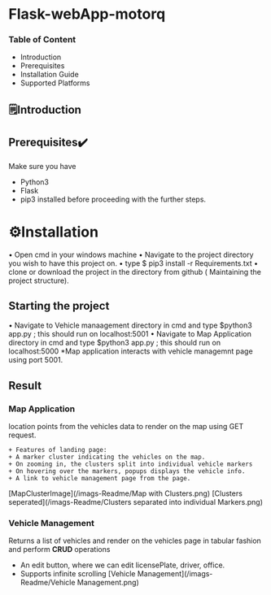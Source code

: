 # Flask-webApp-motorq
 
### Table of Content
* Introduction
* Prerequisites
* Installation Guide
* Supported Platforms

## 🗒️Introduction 

## Prerequisites✔️
Make sure you have 
* Python3
* Flask 
* pip3 
installed before proceeding with the further steps.

# ⚙️Installation
• Open cmd in your windows machine
• Navigate to the project directory you wish to have this project on.
• type $ pip3 install -r Requirements.txt
• clone or download the project in the directory from github ( Maintaining the project structure).
## Starting the project
• Navigate to Vehicle manaagement directory in cmd and type $python3 app.py ; this should run on localhost:5001
• Navigate to Map Application directory in cmd and type $python3 app.py ; this should run on localhost:5000
*Map application interacts with vehicle managemnt page using port 5001. 

## Result

### Map Application
location points from the vehicles data to render on the map using GET request.
  
    + Features of landing page:
    + A marker cluster indicating the vehicles on the map.
    + On zooming in, the clusters split into individual vehicle markers
    + On hovering over the markers, popups displays the vehicle info.
    + A link to vehicle management page from the page.
[MapClusterImage](/imags-Readme/Map with Clusters.png)
[Clusters seperated](/imags-Readme/Clusters separated into individual Markers.png)

### Vehicle Management
Returns a list of vehicles and render on the vehicles page in tabular fashion and perform **CRUD** operations 
  + An edit button, where we can edit licensePlate, driver, office.
  + Supports infinite scrolling
[Vehicle Management](/imags-Readme/Vehicle Management.png)

